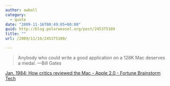 ```yaml
---
author: awball
category:
  - quote
date: "2009-11-16T00:49:05+00:00"
guid: http://blog.polarweasel.org/post/245375109
title: ""
url: /2009/11/16/245375109/

---
```

> Anybody who could write a good application on a 128K Mac deserves a medal. &mdash;Bill Gates

 [Jan. 1984: How critics reviewed the Mac - Apple 2.0 - Fortune Brainstorm Tech](http://brainstormtech.blogs.fortune.cnn.com/2009/01/12/jan-1984-how-critics-reviewed-the-mac/)

